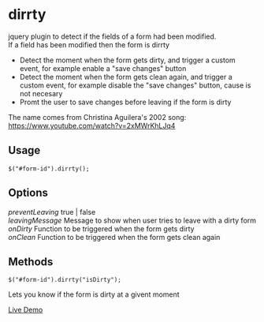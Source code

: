 dirrty
===========

jquery plugin to detect if the fields of a form had been modified.   
If a field has been modified then the form is dirrty  

- Detect the moment when the form gets dirty, and trigger a custom event, for example enable a "save changes" button
- Detect the moment when the form gets clean again, and trigger a custom event, for example disable the "save changes" button, cause is not necesary
- Promt the user to save changes before leaving if the form is dirty

The name comes from Christina Aguilera's 2002 song:
https://www.youtube.com/watch?v=2xMWrKhLJq4


Usage
--------
`$("#form-id").dirrty();`

Options
--------

*preventLeaving* true | false  
*leavingMessage*  Message to show when user tries to leave with a dirty form  
*onDirty* Function to be triggered when the form gets dirty  
*onClean* Function to be triggered when the form gets clean again  

Methods
---------

`$("#form-id").dirrty("isDirty");`

Lets you know if the form is dirty at a givent moment

[Live Demo](http://rubentd.com/dirrty)
